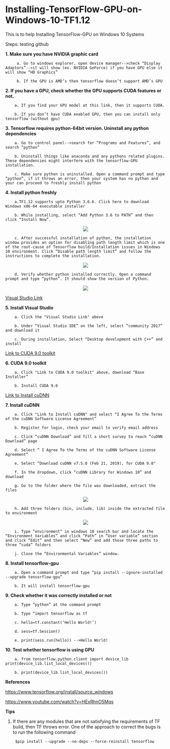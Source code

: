# Installing-TensorFlow-GPU-on-Windows-10-TF1.12
This is to help Installing TensorFlow-GPU on Windows 10 Systems

Steps: testing github

**1. Make sure you have NVIDIA graphic card**
		 
		 a. Go to windows explorer, open device manager-->check “Display Adaptors”-->it will show (ex. NVIDIA GeForce) if you have GPU else it will show “HD Graphics”
		 
		 b. If the GPU is AMD’s then tensorflow doesn’t support AMD’s GPU
		 
**2. If you have a GPU, check whether the GPU supports CUDA features or not.**

		a. If you find your GPU model at this link, then it supports CUDA.
		
		b. If you don’t have CUDA enabled GPU, then you can install only tensorflow (without gpu)
		
**3. Tensorflow requires python-64bit version. Uninstall any python dependencies**

		a. Go to control panel-->search for “Programs and Features”, and search “python”
		
		b. Uninstall things like anaconda and any pythons related plugins. These dependencies might interfere with the tensorflow-GPU installation.
		
		c. Make sure python is uninstalled. Open a command prompt and type “python”, if it throws an error, then your system has no python and your can proceed to freshly install python
		
**4. Install python freshly**

		a.TF1.12 supports upto Python 3.6.6. Click here to download Windows x86-64 executable installer
		
		b. While installing, select “Add Python 3.6 to PATH” and then click “Install Now”. 
		
<p align="center">
  <img src="https://github.com/jvishnuvardhan/Installing-TensorFlow-GPU-on-Windows-10-TF1.12/blob/master/Installing%20TF_Windows10.png">
</p>
	
		c. After successful installation of python, the installation window provides an option for disabling path length limit which is one of the root-cause of Tensorflow build/Installation issues in Windows 10 environment. Click “Disable path length limit” and follow the instructions to complete the installation.

<p align="center">
  <img src="https://github.com/jvishnuvardhan/Installing-TensorFlow-GPU-on-Windows-10-TF1.12/blob/master/Setup_Successful.png">
</p>
		
		d. Verify whether python installed correctly. Open a command prompt and type “python”. It should show the version of Python.
		
<p align="center">
  <img src="https://github.com/jvishnuvardhan/Installing-TensorFlow-GPU-on-Windows-10-TF1.12/blob/master/Test_TF_import.png">
</p>

[Visual Studio Link](https://visualstudio.microsoft.com/downloads/)

**5. Install Visual Studio**

		a. Click the "Visual Studio Link" above
		
		b. Under “Visual Studio IDE” on the left, select “community 2017” and download it
		
		c. During installation, Select “Desktop development with C++” and install


[Link to CUDA 9.0 toolkit](https://developer.nvidia.com/cuda-90-download-archive?target_os=Windows&target_arch=x86_64&target_version=10&target_type=exelocal)

**6. CUDA 9.0 toolkit**

		a. Click "Link to CUDA 9.0 toolkit" above, download “Base Installer”
		
		b. Install CUDA 9.0

[Link to Install cuDNN](https://developer.nvidia.com/cudnn)

**7. Install cuDNN**

		a. Click "Link to Install cuDNN" and select “I Agree To the Terms of the cuDNN Software License Agreement”
		
		b. Register for login, check your email to verify email address
		
		c. Click “cuDNN Download” and fill a short survey to reach “cuDNN Download” page
		
		d. Select “ I Agree To the Terms of the cuDNN Software License Agreement”
		
		e. Select “Download cuDNN v7.5.0 (Feb 21, 2019), for CUDA 9.0"
		
		f. In the dropdown, click “cuDNN Library for Windows 10” and download
		
		g. Go to the folder where the file was downloaded, extract the files

<p align="center">
  <img src="https://github.com/jvishnuvardhan/Installing-TensorFlow-GPU-on-Windows-10-TF1.12/blob/master/CUDA_Folder_details.png">
</p>
		
		h. Add three folders (bin, include, lib) inside the extracted file to environment

<p align="center">
  <img src="https://github.com/jvishnuvardhan/Installing-TensorFlow-GPU-on-Windows-10-TF1.12/blob/master/CUDA_path_2_env_variables.png">
</p>
		
		i. Type “environment” in windows 10 search bar and locate the “Environment Variables” and click “Path” in “User variable” section and click “Edit” and then select “New” and add those three paths to three “cuda” folders
		
		j. Close the “Environmental Variables” window.
		

**8. Install tensorflow-gpu**

		a. Open a command prompt and type “pip install --ignore-installed --upgrade tensorflow-gpu”
		
		b. It will install tensorflow-gpu
		

**9. Check whether it was correctly installed or not**

		a. Type “python” at the command prompt
		
		b. Type “import tensorflow as tf
		
		c. hello=tf.constant(‘Hello World!’)
		
		d. sess=tf.Session()
		
		e. print(sess.run(hello)) -->Hello World!
		
		
**10. Test whether tensorflow is using GPU**

		a. from tensorflow.python.client import device_lib print(device_lib.list_local_devices())
		
		b. print(device_lib.list_local_devices())

**References**

https://www.tensorflow.org/install/source_windows

https://www.youtube.com/watch?v=HExRhnO5Mqs

**Tips**
1. If there are any modules that are not satisfying the requirements of TF build, then TF throws error. One of the approach to correct the bugs is to run the following command

		$pip install --upgrade --no-deps --force-reinstall tensorflow

